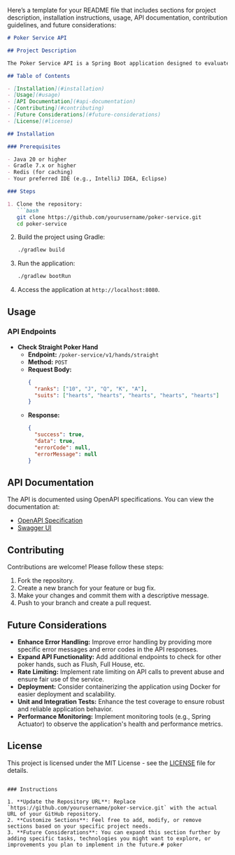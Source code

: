 Here’s a template for your README file that includes sections for project description, installation instructions, usage, API documentation, contribution guidelines, and future considerations:

```markdown
# Poker Service API

## Project Description

The Poker Service API is a Spring Boot application designed to evaluate poker hands, specifically checking for the validity of a Straight Poker Hand. This API includes features such as JWT authentication, caching for improved performance, and detailed error handling.

## Table of Contents

- [Installation](#installation)
- [Usage](#usage)
- [API Documentation](#api-documentation)
- [Contributing](#contributing)
- [Future Considerations](#future-considerations)
- [License](#license)

## Installation

### Prerequisites

- Java 20 or higher
- Gradle 7.x or higher
- Redis (for caching)
- Your preferred IDE (e.g., IntelliJ IDEA, Eclipse)

### Steps

1. Clone the repository:
   ```bash
   git clone https://github.com/yourusername/poker-service.git
   cd poker-service
   ```

2. Build the project using Gradle:
   ```bash
   ./gradlew build
   ```

3. Run the application:
   ```bash
   ./gradlew bootRun
   ```

4. Access the application at `http://localhost:8080`.

## Usage

### API Endpoints

- **Check Straight Poker Hand**
    - **Endpoint:** `/poker-service/v1/hands/straight`
    - **Method:** `POST`
    - **Request Body:**
      ```json
      {
        "ranks": ["10", "J", "Q", "K", "A"],
        "suits": ["hearts", "hearts", "hearts", "hearts", "hearts"]
      }
      ```
    - **Response:**
      ```json
      {
        "success": true,
        "data": true,
        "errorCode": null,
        "errorMessage": null
      }
      ```

## API Documentation

The API is documented using OpenAPI specifications. You can view the documentation at:
- [OpenAPI Specification](http://localhost:8080/openapi.yaml)
- [Swagger UI](http://localhost:8080/swagger-ui/index.html)

## Contributing

Contributions are welcome! Please follow these steps:

1. Fork the repository.
2. Create a new branch for your feature or bug fix.
3. Make your changes and commit them with a descriptive message.
4. Push to your branch and create a pull request.

## Future Considerations

- **Enhance Error Handling:** Improve error handling by providing more specific error messages and error codes in the API responses.
- **Expand API Functionality:** Add additional endpoints to check for other poker hands, such as Flush, Full House, etc.
- **Rate Limiting:** Implement rate limiting on API calls to prevent abuse and ensure fair use of the service.
- **Deployment:** Consider containerizing the application using Docker for easier deployment and scalability.
- **Unit and Integration Tests:** Enhance the test coverage to ensure robust and reliable application behavior.
- **Performance Monitoring:** Implement monitoring tools (e.g., Spring Actuator) to observe the application's health and performance metrics.

## License

This project is licensed under the MIT License - see the [LICENSE](LICENSE) file for details.
```

### Instructions

1. **Update the Repository URL**: Replace `https://github.com/yourusername/poker-service.git` with the actual URL of your GitHub repository.
2. **Customize Sections**: Feel free to add, modify, or remove sections based on your specific project needs.
3. **Future Considerations**: You can expand this section further by adding specific tasks, technologies you might want to explore, or improvements you plan to implement in the future.# poker

